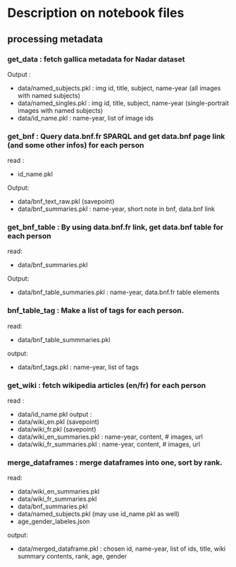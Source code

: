 # Description on notebook files

## processing metadata

### get_data : fetch gallica metadata for Nadar dataset
Output : 
- data/named_subjects.pkl     : img id, title, subject, name-year (all images with named subjects)
- data/named_singles.pkl      : img id, title, subject, name-year (single-portrait images with named subjects)
- data/id_name.pkl            : name-year, list of image ids

### get_bnf : Query data.bnf.fr SPARQL and get data.bnf page link (and some other infos) for each person
read :
- id_name.pkl

Output:
- data/bnf_text_raw.pkl (savepoint)
- data/bnf_summaries.pkl : name-year, short note in bnf, data.bnf link

### get_bnf_table : By using data.bnf.fr link, get data.bnf table for each person
read:
- data/bnf_summaries.pkl

Output:
- data/bnf_table_summaries.pkl : name-year, data.bnf.fr table elements

### bnf_table_tag : Make a list of tags for each person.
read:
- data/bnf_table_summmaries.pkl

output:
- data/bnf_tags.pkl : name-year, list of tags

### get_wiki : fetch wikipedia articles (en/fr) for each person
read :
- data/id_name.pkl
output : 
- data/wiki_en.pkl (savepoint)
- data/wiki_fr.pkl (savepoint)
- data/wiki_en_summaries.pkl : name-year, content, # images, url
- data/wiki_fr_summaries.pkl : name-year, content, # images, url

### merge_dataframes : merge dataframes into one, sort by rank. 
read:
- data/wiki_en_summaries.pkl 
- data/wiki_fr_summaries.pkl 
- data/bnf_summaries.pkl
- data/named_subjects.pkl (may use id_name.pkl as well)
- age_gender_labeles.json

output:
- data/merged_dataframe.pkl : chosen id, name-year, list of ids, title, wiki summary contents, rank, age, gender
          
